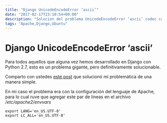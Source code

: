 ```yaml
---
title: "Django UnicodeEncodeError ‘ascii’"
date: "2017-02-17T23:10:54+00:00"
description: "Solucion del problema UnicodeEncodeError ‘ascii’ codec can’t encode characters in position ordinal not in range(128) de Django Python cuando se sirve la aplicación con Apache2"
tags: "Apache,Django,Ubuntu"
---
```

# Django UnicodeEncodeError ‘ascii’ 

Para todos aquellos que alguna vez hemos desarrollado en Django con Python 2.7, esto es un problema gigante, pero definitivamente solucionable.

Comparto con ustedes [este post](http://itekblog.com/ascii-codec-cant-encode-characters-in-position/) que solucionó mi problemática de una manera simple.

En mi caso el problema era con la configuración del lenguaje de Apache, para lo cual ruve que agregar este par de lineas en el archivo  */etc/apache2/envvars*

```
export LANG='en_US.UTF-8'
export LC_ALL='en_US.UTF-8'
```

